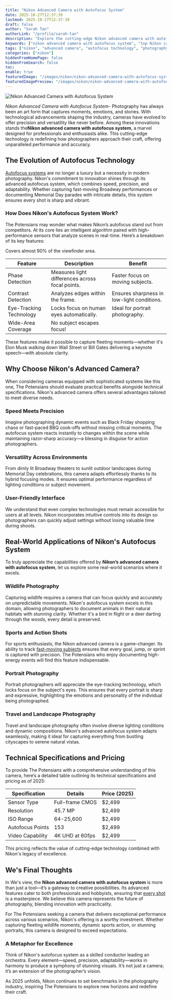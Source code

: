 ```yaml
---
title: "Nikon Advanced Camera with Autofocus System"
date: 2025-10-27T12:37:39
lastmod: 2025-10-27T12:37:39
draft: false
author: "Sarah Tan"
authorLink: "/profile/sarah-tan"
description: "Explore the cutting-edge Nikon advanced camera with autofocus system, designed for unmatched precision and versatility in photography. Perfect for professionals and enthusiasts striving for excellence."
keywords: ["nikon advanced camera with autofocus system", "top Nikon camera with autofocus", "Nikon autofocus system features"]
tags: ["nikon", "advanced camera", "autofocus technology", "photography tools"]
categories: ["nikon"]
hiddenFromHomePage: false
hiddenFromSearch: false
toc:
enable: true
featuredImage: "/images/nikon/nikon-advanced-camera-with-autofocus-system.jpg"
featuredImagePreview: "/images/nikon/nikon-advanced-camera-with-autofocus-system.jpg"
---
```


![Nikon Advanced Camera with Autofocus System](/images/nikon/nikon-advanced-camera-with-autofocus-system.jpg)


*Nikon Advanced Camera with Autofocus System*- Photography has always been an art form that captures moments, emotions, and stories. With technological advancements shaping the industry, cameras have evolved to offer precision and versatility like never before. Among these innovati​ons stands the**Nikon advanced camera with autofocus system**, a marvel designed for professionals and enthusiasts alike. This cutting-edge technology is redefining how photographers approach their craft, offering unparalleled performance and accuracy.

## The Evolution of Autofocus Technology

[Autofocus systems](/nikon/nikon-high-precision-autofocus-systems) are no longer a luxury but a necessity in modern photography. Nikon's commitment to innovation shines through its advanced autofocus system, which combines speed, precision, and adaptability. Whether capturing fast-moving Broadway performances or documenting Memorial Day parades with intricate details, this system ensures every shot is sharp and vibrant.

### How Does Nikon's Autofocus System Work?

The Potensians may wonder what makes Nikon’s autofocus stand out from competitors. At its core lies an intelligent algorithm paired with high-performance sensors that analyze scenes in real-time. Here’s a breakdown of its key features:

<div class="table-responsive">
<table class="html-table">
<thead>
<tr>
<th>Feature</th>
<th>Description</th>
<th>Benefit</th>
</tr>
</thead>
<tbody>
<tr>
<td>Phase Detection</td>
<td>Measures light differences across focal points.</td>
<td>Faster focus on moving subjects.</td>
</tr>
<tr>
<td>Contrast Detection</td>
<td>Analyzes edges within the frame.</td>
<td>Ensures sharpness in low-light conditions.</td>
</tr>
<tr>
<td>Eye-Tracking Technology</td>
<td>Locks focus on human eyes automatically.</td>
<td>Ideal for portrait photography.</td>
</tr>
<tr>
<td>Wide-Area Coverage</td>
<td​>Covers almost 90% of the viewfinder area.</td>
<td>No subject escapes focus!</td>
</tr>
</tbody>
</table>
</div>

These features make it possible to capture fleeting moments—whether it's Elon Musk walking down Wall Street or Bill Gates delivering a keynote speech—with absolute clarity.

## Why Choose Nikon's Advanced Camera?

When considering cameras equipped with sophisticated systems like this one, The Potensians should evaluate practical benefits alongside technical specifications. Nikon's advanced camera offers several advantages tailored to meet diverse needs.

### Speed Meets Precision

Imagine photographing dynamic events such as Black Friday shopping chaos or fast-paced BBQ cook-offs without missing critical moments. The autofocus system reacts instantly to changes within the scene while maintaining razor-sharp accuracy—a blessing in disguise for action photographers.

### Versatility Across Environments

From dimly lit Broadway theaters to sunlit outdoor landscapes during Memorial Day celebrations, this camera adapts effortlessly thanks to its hybrid focusing modes. It ensures optimal performance regardless of lighting conditions or subject movement.

### User-Friendly Interface

We understand that even complex technologies must remain accessible for users at all levels. Nikon incorporates intuitive controls into its design so photographers can quickly adjust settings without losing valuable time during shoots.

## Real-World Applications of Nikon's Autofocus System

To truly appreciate the capabilities offered by **Nikon’s advanced cam​era with autofocus system**, let us explore some real-world scenarios where it excels.

### Wildlife Photography

Capturing wildlife requires a camera that can focus quickly and accurately on unpredictable movements. Nikon's autofocus system excels in this domain, allowing photographers to document animals in their natural habitats with stunning clarity. Whether it's a bird in flight or a deer darting through the woods, every detail is preserved.

### Sports and Action Shots

For sports enthusiasts, the Nikon advanced camera is a game-changer. Its ability to track [fast-moving subjects](/nikon/best-nikon-camera-for-fast-moving-subjects) ensures that every goa​l, jump, or sprint is captured with precision. The Potensians who enjoy documenting high-energy events will find this feature indispensable.

### Portrait Photography

Portrait photographers will appreciate the eye-tracking technology, which locks focus on the subject's eyes. This ensures that every portrait is sharp and expressive, highlighting the emotions and personality of the individual being photographed.

### Travel and Landscape Photography

Travel and landscape photography often involve diverse lighting conditions and dynamic compositions. Nikon's advanced autofocus system adapts seamlessly, making it ideal for capturing everything from bustling cityscapes to serene natural vistas.

## Technical Specifications and Pricing

To provide The Potensians with a comprehensive understanding of this camera, here’s a detailed table outlining its technical specifications and pricing as of 2025:

<div class="table-responsive">
<table class="html-table">
<thead>
<tr>
<th>Specification</th>
<th>Details</th>
<th>Price (2025)</th>
</tr>
</thead>
<tbody>
<tr>
<td>Sensor Type</td>
<td>Full-frame CMOS</td>
<td>$2,499</td>
</tr>
<tr>
<td>Resolution</td>
<td>45.7 MP</td>
<td>$2,499</td>
</tr>
<tr>
<td>ISO Range</td>
<td>64-25,600</td>
<td>$2,499</td>
</tr>
<tr>
<td>Autofocus Points</td>
<td>153</td>
<td>$2,499</td>
</tr>
<tr>
<td>Video Capability</td>
<td>4K UHD at 60fps</td>
<td>$2,499</td>
</tr>
</tbody>
</table>
</div>

This pricing reflects the value of cutting-edge technology combined with Nikon's legacy of excellence.

## We's Final Thoughts

In We's view, the **Nikon advanced camera with autofocus system** is more than just a tool—it’s a gateway to creative possibilities. Its advanced features cater to both professionals and hobbyists, ensuring that [every shot](/nikon/best-nikon-lenses-online) is a masterpiece. We believe this camera represents the future of photography, blending innovation with practicality.

For The Potensians seeking a camera that delivers exceptional performance across various scenarios, Nikon's offering is a worthy investment. Whether capturing fleeting wildlife moments, dynamic sports action, or stunning portraits, this camera is designed to exceed expectations.

### A Metaphor for Excellence

Think of Nikon's autofocus system as a skilled conductor leading an orchestra. Every element—speed, precision, adaptability—works in harmony to produce a symphony of stunning visuals. It’s not just a camera; it’s an extension of the photographer’s vision.

As 2025 unfolds, Nikon continues to set benchmarks in the photography industry, inspiring The Potensians to explore new horizons and redefine their craft.